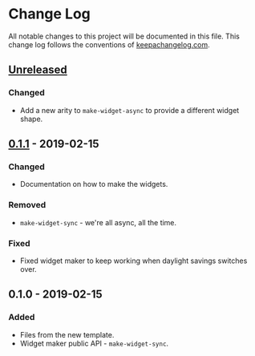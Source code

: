 # Change Log
All notable changes to this project will be documented in this file. This change log follows the conventions of [keepachangelog.com](http://keepachangelog.com/).

## [Unreleased]
### Changed
- Add a new arity to `make-widget-async` to provide a different widget shape.

## [0.1.1] - 2019-02-15
### Changed
- Documentation on how to make the widgets.

### Removed
- `make-widget-sync` - we're all async, all the time.

### Fixed
- Fixed widget maker to keep working when daylight savings switches over.

## 0.1.0 - 2019-02-15
### Added
- Files from the new template.
- Widget maker public API - `make-widget-sync`.

[Unreleased]: https://github.com/your-name/chisel/compare/0.1.1...HEAD
[0.1.1]: https://github.com/your-name/chisel/compare/0.1.0...0.1.1
